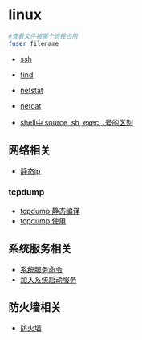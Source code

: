 # linux

```bash
#查看文件被哪个进程占用
fuser filename
```

* [ssh](ssh.md)
* [find](cmd/find.md)
* [netstat](cmd/netstat.md)
* [netcat](cmd/netcat.md)

* [shell中 source, sh, exec, .号的区别](sh-source-exec区别.md)

## 网络相关

* [静态ip](static.network.md)

### tcpdump

* [tcpdump 静态编译](tcpdump/static.compile.md)
* [tcpdump 使用](tcpdump/use.md)

## 系统服务相关

* [系统服务命令](service.md)
* [加入系统启动服务](system.onboot.md)

## 防火墙相关

* [防火墙](firewall.md)

